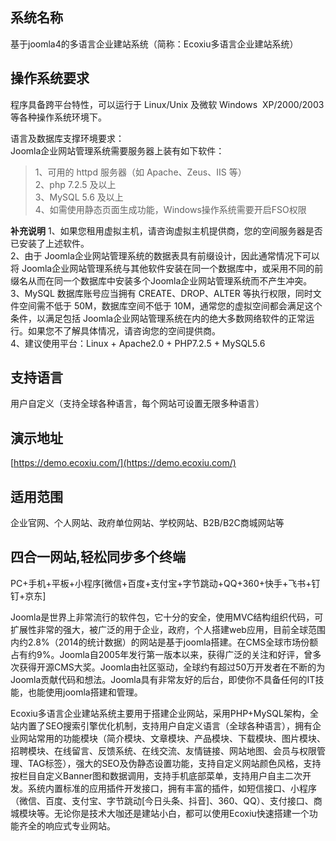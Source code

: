 ## **系统名称**

基于joomla4的多语言企业建站系统（简称：Ecoxiu多语言企业建站系统）

## **操作系统要求**  
程序具备跨平台特性，可以运行于 Linux/Unix 及微软 Windows  XP/2000/2003 等各种操作系统环境下。  

语言及数据库支撑环境要求：  
Joomla企业网站管理系统需要服务器上装有如下软件：   
> 1、可用的 httpd 服务器（如 Apache、Zeus、IIS 等）   
> 2、php 7.2.5 及以上    
> 3、MySQL 5.6 及以上  
> 4、如需使用静态页面生成功能，Windows操作系统需要开启FSO权限  
  
**补充说明**
1、如果您租用虚拟主机，请咨询虚拟主机提供商，您的空间服务器是否已安装了上述软件。  
2、由于 Joomla企业网站管理系统的数据表具有前缀设计，因此通常情况下可以将 Joomla企业网站管理系统与其他软件安装在同一个数据库中，或采用不同的前缀名从而在同一个数据库中安装多个Joomla企业网站管理系统而不产生冲突。  
3、MySQL 数据库账号应当拥有 CREATE、DROP、ALTER 等执行权限，同时文件空间需不低于 50M，数据库空间不低于 10M，通常您的虚拟空间都会满足这个条件，以满足包括 Joomla企业网站管理系统在内的绝大多数网络软件的正常运行。如果您不了解具体情况，请咨询您的空间提供商。   
4、建议使用平台：Linux + Apache2.0 + PHP7.2.5 + MySQL5.6

## **支持语言**

用户自定义（支持全球各种语言，每个网站可设置无限多种语言）

## **演示地址**

[https://demo.ecoxiu.com/](https://demo.ecoxiu.com/)

## **适用范围**

企业官网、个人网站、政府单位网站、学校网站、B2B/B2C商城网站等

## **四合一网站,轻松同步多个终端**

PC+手机+平板+小程序\[微信+百度+支付宝+字节跳动+QQ+360+快手+飞书+钉钉+京东\]

Joomla是世界上非常流行的软件包，它十分的安全，使用MVC结构组织代码，可扩展性非常的强大，被广泛的用于企业，政府，个人搭建web应用，目前全球范围内约2.8%（2014的统计数据）的网站是基于joomla搭建。在CMS全球市场份额占有约9%。Joomla自2005年发行第一版本以来，获得广泛的关注和好评，曾多次获得开源CMS大奖。Joomla由社区驱动，全球约有超过50万开发者在不断的为Joomla贡献代码和想法。Joomla具有非常友好的后台，即使你不具备任何的IT技能，也能使用joomla搭建和管理。

Ecoxiu多语言企业建站系统主要用于搭建企业网站，采用PHP+MySQL架构，全站内置了SEO搜索引擎优化机制，支持用户自定义语言（全球各种语言），拥有企业网站常用的功能模块（简介模块、文章模块、产品模块、下载模块、图片模块、招聘模块、在线留言、反馈系统、在线交流、友情链接、网站地图、会员与权限管理、TAG标签），强大的SEO及伪静态设置功能，支持自定义网站颜色风格，支持按栏目自定义Banner图和数据调用，支持手机底部菜单，支持用户自主二次开发。系统内置标准的应用插件开发接口，拥有丰富的插件，如短信接口、小程序（微信、百度、支付宝、字节跳动\[今日头条、抖音\]、360、QQ）、支付接口、商城模块等。无论你是技术大咖还是建站小白，都可以使用Ecoxiu快速搭建一个功能齐全的响应式专业网站。
